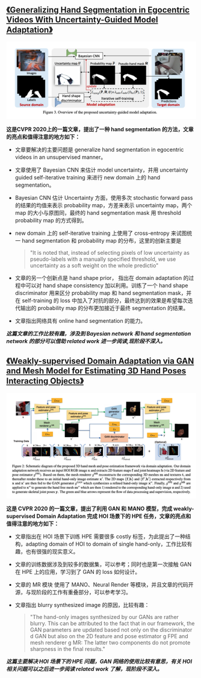 ## [《Generalizing Hand Segmentation in Egocentric Videos With Uncertainty-Guided Model Adaptation》](https://openaccess.thecvf.com/content_CVPR_2020/papers/Cai_Generalizing_Hand_Segmentation_in_Egocentric_Videos_With_Uncertainty-Guided_Model_Adaptation_CVPR_2020_paper.pdf)
![](/picture/18.png)

**这是CVPR 2020上的一篇文章，提出了一种 hand segmentation 的方法，文章的亮点和值得注意的地方如下：**

* 文章要解决的主要问题是 generalize hand segmentation in egocentric videos in an unsupervised manner。

* 文章使用了 Bayesian CNN 来估计 model uncertainty，并用 uncertainty guided self-iterative training 来进行 new domain 上的 hand segmentation。

* Bayesian CNN 估计 Uncertainty 方面，使用多次 stochastic forward pass 的结果的均值来表示 probability map，方差来表示 uncertainty map，两个 map 的大小与原图同，最终的 hand segmentation mask 用 threshold probability map 的方式得到。

* new domain 上的 self-iterative training 上使用了 cross-entropy 来试图统一 hand segmentation 和 probability map 的分布，这里的创新主要是
    > "It is noted that, instead of selecting pixels of low uncertainty as pseudo-labels with a manually specified threshold, we use uncertainty as a soft weight on the whole predictio"

* 文章的另一个创新点是 hand shape prior， 指出在 domain adaptation 的过程中可以对 hand shape consistency 加以利用。训练了一个 hand shape discriminator 用来区分 probability map 和 hand segmentation mask，并在 self-training 的 loss 中加入了对抗的部分，最终达到的效果是希望每次迭代输出的 probability map 的分布更加接近于最终 segmentation 的结果。

* 文章指出网络具有 online hand segmentation 的能力。

***这篇文章的工作比较有趣，涉及到 Bayesian network 和 hand segmentation network 的部分可以借助 related work 进一步阅读,现阶段不深入。***

## [《Weakly-supervised Domain Adaptation via GAN and Mesh Model for Estimating 3D Hand Poses Interacting Objects》](https://openaccess.thecvf.com/content_CVPR_2020/papers/Baek_Weakly-Supervised_Domain_Adaptation_via_GAN_and_Mesh_Model_for_Estimating_CVPR_2020_paper.pdf)
![](/picture/19.png)

**这是 CVPR 2020 的一篇文章，提出了利用 GAN 和 MANO 模型，完成 weakly-supervised Domain Adaptation 完成 HOI 场景下的 HPE 任务，文章的亮点和值得注意的地方如下：**

* 文章指出在 HOI 场景下训练 HPE 需要很多 costly 标签，为此提出了一种结构，adapting domain of HOI to domain of single hand-only，工作比较有趣，也有很强的现实意义。

* 文章的训练数据涉及到较多的数据集，可以参考；同时也是第一次接触 GAN 在 HPE 上的应用，学习到了 GAN 的 loss 如何设计。

* 文章的 MR 模块 使用了 MANO、Neural Render 等模块，并且文章的代码开源，与现阶段的工作有重叠部分，可以参考学习。

* 文章指出 blurry synthesized image 的原因，比较有趣：
    >"The hand-only images synthesized by our GANs are rather blurry. This can be attributed to the fact that in our framework, the GAN parameters are updated based not only on the discriminator d GAN but also on the 2D feature and pose estimator g FPE and mesh renderer g MR: The latter two components do not promote sharpness in the final results."

***这篇主要解决 HOI 场景下的 HPE 问题，GAN 网络的使用比较有意思，有关 HOI 相关问题可以之后进一步阅读 related work 了解，现阶段不深入。***